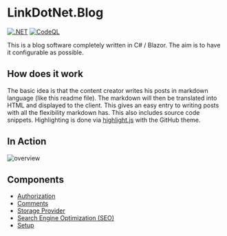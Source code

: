 ﻿# LinkDotNet.Blog

[![.NET](https://github.com/linkdotnet/Blog/actions/workflows/dotnet.yml/badge.svg?branch=master)](https://github.com/linkdotnet/Blog/actions/workflows/dotnet.yml)
[![CodeQL](https://github.com/linkdotnet/Blog/actions/workflows/codeql.yml/badge.svg)](https://github.com/linkdotnet/Blog/actions/workflows/codeql.yml)

This is a blog software completely written in C# / Blazor. The aim is to have it configurable as possible.

## How does it work

The basic idea is that the content creator writes his posts in markdown language (like this readme file).
The markdown will then be translated into HTML and displayed to the client. This gives an easy entry to writing posts with all the flexibility markdown has.
This also includes source code snippets. Highlighting is done via [highlight.js](https://highlightjs.org/) with the GitHub theme.

## In Action

![overview](assets/overview.gif)

## Components

-   [Authorization](./docs/Authorization/Readme.md)
-   [Comments](./docs/Comments/Readme.md)
-   [Storage Provider](./docs/Storage/Readme.md)
-   [Search Engine Optimization (SEO)](./docs/SEO/Readme.md)
-   [Setup](./docs/Setup/Readme.md)
